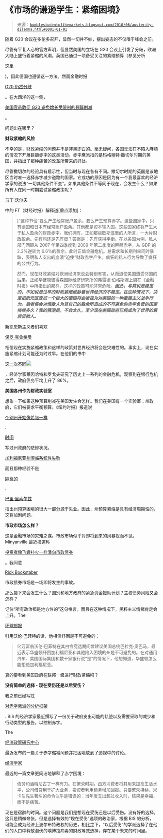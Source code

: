 <!--yml

分类：未分类

日期：2024 年 5 月 18 日 00:02:17

-->

# 《市场的谦逊学生：紧缩困境》

> 来源：[`humblestudentofthemarkets.blogspot.com/2010/06/austerity-dilemma.html#0001-01-01`](https://blogspot.humblestudentofthemarkets/2010/06/austerity-dilemma.html#0001-01-01)

随着 G20 会议在多伦多召开，显然一切并不妙，摆出姿态的不仅限于峰会之前。

尽管有平复人心的官方声明，但显然美国的立场在 G20 会议上引发了分歧，欧洲大陆上盛行着紧缩的风潮。英国已通过一项备受关注的紧缩预算（参见分析

[这里](http://www.informationisbeautiful.net/2010/live-vizzing-the-emergency-budget/)

)，因此德国也遵循这一方法。然而金融时报

[G20 仍然分歧](http://online.wsj.com/article/SB10001424052748703900004575324941614808602.html)

。在大西洋的这一侧，

[美国官员敦促 G20 避免增长受限制的预算削减](http://www.bloomberg.com/news/2010-06-23/geithner-summers-tell-g-20-nations-to-avoid-budget-cuts-that-hurt-growth.html)

。

问题出在哪里？

**财政紧缩的风险**

不幸的是，财政紧缩的问题并不是非黑即白的。毫无疑问，各国无法在不陷入麻烦的情况下开展巨额赤字的这类活动。赤字鹰派指的是玛格丽特·撒切尔时期的英国，并指出了那种痛苦的改革所带来的好处。

尽管撒切尔的经验具有启示性，但当时与现在各有不同。撒切尔时期的英国是该地区当时唯一选择赤字减少道路的国家。它成功的原因是因为有一个我最喜欢的经济学家的说法“一切其他条件不变”。如果其他条件不等同于现在，会发生什么？如果所有人在同一时期尝试紧缩政策呢？

[马丁·沃尔夫](http://www.ftchinese.com/story/001071139)

中的 FT（财经时报）解释道[重点添加]：

> [“这种节俭”要么产生经常账户盈余，要么产生预算赤字。这些国家中，只有德国和日本有经常账户盈余。其他都是资本输入国。这些国家终将产生大于私人盈余的财政赤字。我们拥有，正如那些歇斯底里的人所言，一大片财政盈余。先有鸡还是先有蛋？答案是：先有获得平衡。在以美国为例，私人部门回顾从 2007 年第四季度到 2009 年第二季度的巨额赤字，从 GDP 的 2.2%逆转为 6.6%的盈余，此时正值金融危机。总需求和长期利率同时暴跌，表明私人支出的崩溃“迫使”财政赤字产生。疯狂的私人行为导致了疯狂的公共行为。
> 
> 然而，现在财政紧缩对欧洲经济来说会特别有害，从而迫使美国遭受邻国的后果。正如华盛顿彼得森国际经济研究所的弗雷德·伯格斯滕上周在《金融时报》中所指出的那样，这样的政策可能非常危险。***因此，与其说是稳定的，不如说是过早的财政紧缩威胁着世界经济的不稳定。在这种情况下，决定把欧元区变成一个巨大的德国将会被视为对美国的一种重商主义战争行为。后者将会对借款人为其自己的盈余所造成的不可避免的赤字负责的国家持续多久？我的猜测是，不会太久，至少现在美国政府已经成为了世界的最后贷款人。***

新凯恩斯主义者们喜欢

[保罗·克鲁格曼](http://www.spiegel.de/international/business/0,1518,701894,00.html)

相信现在实施紧缩政策和这样的政策对世界经济将会是灾难性的。事实上，现在实施紧缩计划可能还为时过早。在他们的书中

[这一次不同](http://www.amazon.com/This-Time-Different-Centuries-Financial/dp/0691142165?ie=UTF8&tag=humblest-20&link_code=btl&camp=213689&creative=392969)![](img/fee60337b74d171e024e5ec63981137b.png)

，经济学家莱因哈特和罗戈夫研究了历史上一系列的金融危机，观察到在银行危机之后，政府债务平均上升了 86%。

**美国各州作为财政实验室**

想象一下如果这种预算削减在美国发生会怎样。我们在美国有一个实验室：州政府，它们被要求平衡预算。《纽约时报》报道说

[个别州开始像希腊一样](http://www.nytimes.com/2010/03/30/business/economy/30states.html)

.

[时间](http://www.time.com/time/nation/article/0,8599,1997284-1,00.html#ixzz0ralEm5ub)

写过州政府的悲惨状况。

[加利福尼亚州濒临系统性失败](http://www.theglobeandmail.com/report-on-business/economy/california-on-verge-of-system-failure/article1609891/)

而且那种经验不是

[隔离的](http://www.bloomberg.com/news/2010-06-25/states-of-crisis-widen-as-46-governments-in-u-s-face-greek-style-deficits.html)

.

[巴里·里索尔兹](http://www.ritholtz.com/blog/2010/06/what-is-driving-state-budget-woes-unemployment/)

指出州预算困境的很大一部分源于失业。因此，州预算紧缩是具有经济周期性的，这将加剧问题。

**市政市场怎么样？**

这是金融市场的灾难之谋。市政市场似乎对即将到来的风暴视而不见。Minyanville 最近报道称

[投资者像飞蛾扑火一样涌向市政债券](http://www.minyanville.com/businessmarkets/articles/kevin-depew-california-illinois-municipal-bonds/6/23/2010/id/28894)

。我同意

[Rick Bookstaber](http://rick.bookstaber.com/2010/04/municipal-market.html)

市政债券市场是一场即将发生的事故。

那么接下来会发生什么？国别和地方政府的紧急资金援助计划？主权债务风险又会怎样？

记住“所有政治都是地方性的”这句格言，而且在这种情况下，民粹主义情绪肯定会上升。The

[环球邮报](http://www.theglobeandmail.com/report-on-business/economy/california-on-verge-of-system-failure/article1609891/)

引用沃伦·巴菲特的话，他相信纾困是不可避免的：

> 亿万富翁沃伦·巴菲特在其白宫竞选期间曾建议美国总统巴拉克·奥巴马，最近表示华盛顿纾困加利福尼亚和其他陷入困境的州是不可避免的。在对通用汽车、美国国际集团和数十家银行说“是”的情况下，他想知道，华盛顿怎么能拒绝加利福尼亚。

真的要看到美国政府在联邦一级进行财政紧缩吗？

**没有简单的选择 - 现在受伤还是以后受伤？**

我之前已经写过

[对赤字鹰派的分析框架](http://humblestudentofthemarkets.blogspot.com/2010/06/analytical-framework-for-deficit-hawks.html)

. BIS 的经济学家最近撰写了一份关于政府支出可能的轨迹以及需要采取的减少和行动类型的报告，以控制赤字。

The

[经济政策研究中心](http://www.voxeu.org/reports/global_imbalances.pdf)

最近发布的一篇关于赤字缩减问题并把困境放到了透视中的讨论。

[经济学家](http://www.economist.com/node/16426084?story_id=16426084)

最近的一篇文章更简洁地解释了赤字困境：

> 债务和酒精尼古丁一样有力。在繁荣时期，西方消费者将其用来提高生活水平，公司借贷用于扩大业务，投资者利用债务增加回报。只要繁荣持续，米卡伯先生著名的命令似乎是错误的：当年度支出超过收入时，结果是幸福，而不是痛苦。

现在是宿醉的时间。这个问题是我们是想现在受伤还是以后受伤。没有好的选择。这只是稍微夸张，但是选择有效的“现在受伤”选项的政治家，根据 BIS 的分析，可能会成为经济上波尔布特政权的历史，相比之下，“以后受伤”的学派选择了在他们的人口中释放潜伏的埃博拉病毒的财政等效选择，存在某个未来的时间里。 
